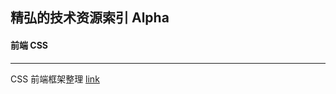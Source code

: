 
## 精弘的技术资源索引 Alpha

#### 前端 CSS

------

CSS 前端框架整理 [link][css-frameworks]

[css-frameworks]: http://pages.zjut.in/css/responsive-frameworks.md

